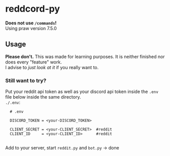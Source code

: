 # reddcord-py
**Does not use `/commands`!** <br/>
Using praw version 7.5.0
## Usage
**Please don't.** 
This was made for learning purposes. It is neither finished nor does every "feature" work. <br/>
I advise to *just look at it* if you really want to.
### Still want to try?
Put your reddit api token as well as your discord api token inside the `.env` file below inside the same directory. \
`./.env`:
  ```
    # .env
    
    DISCORD_TOKEN = <your-DISCORD_TOKEN>

    CLIENT_SECRET = <your-CLIENT_SECRET>  #reddit
    CLIENT_ID     = <your-CLIENT_ID>      #reddit
    
  ```
Add to your server, start `reddit.py` and `bot.py` &#8594; done
